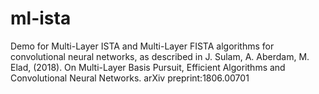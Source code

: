 # ml-ista
Demo for Multi-Layer ISTA and Multi-Layer FISTA algorithms for convolutional neural networks, as described in J. Sulam, A. Aberdam, M. Elad, (2018). On Multi-Layer Basis Pursuit, Efficient Algorithms and Convolutional Neural Networks. arXiv preprint:1806.00701
